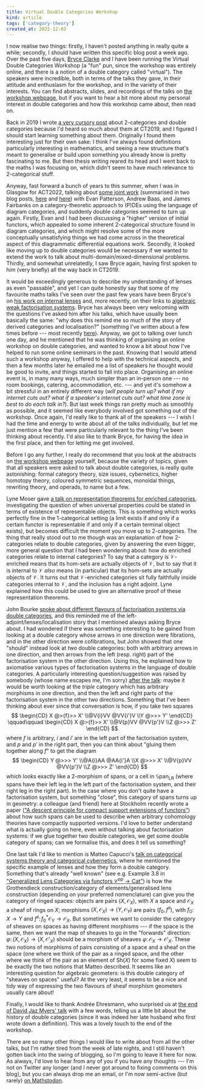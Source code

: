```yaml
---
title: Virtual Double Categories Workshop
kind: article
tags: ['category-theory']
created_at: 2022-12-03
---
```


I now realise two things: firstly, I haven't posted anything in really quite a while; secondly, I should have written this specific blog post a week ago.
Over the past five days, [Bryce Clarke](https://bryceclarke.github.io) and I have been running the Virtual Double Categories Workshop (a "fun" pun, since the workshop was entirely online, and there is a notion of a double category called "virtual").
The speakers were incredible, both in terms of the talks they gave, in their attitude and enthusiasm for the workshop, and in the variety of their interests.
You can find abstracts, slides, and recordings of the talks on [the workshop webpage](https://bryceclarke.github.io/virtual-double-categories-workshop/), but if you want to hear a bit more about my personal interest in double categories and how this workshop came about, then read on.

<!-- more -->

Back in 2019 I wrote [a very cursory post](/blog/2019/07/15/more-than-one-less-than-three/) about 2-categories and double categories because I'd heard so much about them at CT2019, and I figured I should start learning something about them.
Originally I found them interesting just for their own sake: I think I've always found definitions particularly interesting in mathematics, and seeing a new structure that's meant to generalise or build upon something you already know is pretty fascinating to me.
But then thesis writing reared its head and I went back to the maths I was focusing on, which didn't seem to have much relevance to 2-categorical stuff.

Anyway, fast forward a bunch of years to this summer, when I was in Glasgow for ACT2022, talking about [some joint work](https://doi.org/10.3934/mine.2023036) (summarised in two blog posts, [here](https://topos.site/blog/2022/04/diagrammatic-equations-and-multiphysics-part-1/) and [here](https://topos.site/blog/2022/04/diagrammatic-equations-and-multiphysics-part-2/)) with Evan Patterson, Andrew Baas, and James Fairbanks on a category-theoretic approach to (P)DEs using the language of diagram categories, and suddenly double categories seemed to turn up again.
Firstly, Evan and I had been discussing a "higher" version of initial functors, which appealed to some inherent 2-categorical structure found in diagram categories, and which might resolve some of the more conceptually unsatisfying things we had come across in the theoretical aspect of this diagrammatic differential equations work.
Secondly, it looked like moving up to double categories would be necessary if we wanted to extend the work to talk about multi-domain/mixed-dimensional problems.
Thirdly, and somewhat unrelatedly, I saw Bryce again, having first spoken to him (very briefly) all the way back in CT2019.

It would be exceedingly generous to describe my understanding of lenses as even "passable", and yet I can quite honestly say that some of my favourite maths talks I've seen over the past few years have been Bryce's on [his work on internal lenses](https://arxiv.org/abs/2009.06835) and, more recently, on their links to [algebraic weak factorisation systems](https://www.youtube.com/watch?v=UyBz2uS7Ark).
Bryce has always been very welcoming with the questions I've asked him after his talks, which have usually been basically the same: "why does this remind me so much of the story of derived categories and localisation?" (something I've written about a few times before --- most recently [here](https://topos.site/blog/2021/11/left-adjoints-lenses-and-localisation/)).
Anyway, we got to talking over lunch one day, and he mentioned that he was thinking of organising an online workshop on double categories, and wanted to know a bit about how I've helped to run some online seminars in the past.
Knowing that I would attend such a workshop anyway, I offered to help with the technical aspects, and then a few months later he emailed me a list of speakers he thought would be good to invite, and things started to fall into place.
Organising an online event is, in many many ways, much simpler than an in-person one --- no room bookings, catering, accommodation, etc. --- and yet it's somehow a bit stressful in an entirely different way (*will people turn up?* *what if my internet cuts out?* *what if a speaker's internet cuts out?* *what time zone is best to do each talk in?*).
But last week things ran pretty much as smoothly as possible, and it seemed like everybody involved got something out of the workshop.
Once again, I'd really like to thank all of the speakers --- I wish I had the time and energy to write about all of the talks individually, but let me just mention a few that were particularly relevant to the thing I've been thinking about recently.
I'd also like to thank Bryce, for having the idea in the first place, and then for letting me get involved.

Before I go any further, I really do recommend that you look at the abstracts on [the workshop webpage](https://bryceclarke.github.io/virtual-double-categories-workshop/) yourself, because the variety of topics, given that all speakers were asked to talk about double categories, is really quite astonishing: formal category theory, size issues, cybernetics, higher homotopy theory, coloured symmetric sequences, monoidal things, rewriting theory, and operads, to name but a few.

Lyne Moser gave [a talk on representation theorems for enriched categories](https://www.youtube.com/watch?v=RBngz7WXaJw), investigating the question of when universal properties could be stated in terms of existence of representable objects.
This is something which works perfectly fine in the 1-categorical setting (a limit exists if and only if a certain functor is representable if and only if a certain terminal object exists), but becomes difficult the moment you move up to 2-categories.
The thing that really stood out to me though was an explanation of how 2-categories relate to double categories, given by answering the even bigger, more general question that I had been wondering about: how do enriched categories relate to internal categories?
To say that a category is $\mathcal{V}$-enriched means that its hom-sets are actually objects of $\mathcal{V}$, but to say that it is internal to $\mathcal{V}$ *also* means (in particular) that its hom-sets are actually objects of $\mathcal{V}$.
It turns out that $\mathcal{V}$-enriched categories sit fully faithfully inside categories internal to $\mathcal{V}$, and the inclusion has a right adjoint.
Lyne explained how this could be used to give an alternative proof of these representation theorems.

John Bourke [spoke about different flavours of factorisation systems via double categories](https://www.youtube.com/watch?v=Zz8NXrDzac4), and this reminded me of the left-adjoint/lenses/localisation story that I mentioned always asking Bryce about.
I had wondered if there was something interesting to be gained from looking at a double category whose arrows in one direction were fibrations, and in the other direction were cofibrations, but John showed that one "should" instead look at *two* double categories: both with arbitrary arrows in one direction, and then arrows from the left (resp. right) part of the factorisation system in the other direction.
Using this, he explained how to axiomatise various types of factorisation systems in the language of double categories.
A particularly interesting question/suggestion was raised by somebody (whose name escapes me, I'm sorry) [after the talk](https://youtu.be/Zz8NXrDzac4?t=3300): maybe it would be worth looking at the *triple* category which has arbitrary morphisms in one direction, and then the left and right parts of the factorisation system in the other two directions.
Something that I've been thinking about ever since that conversation is how, if you take two squares
$$
  \begin{CD}
    X @>{f}>> X'
  \\@V{i}VV @VV{i'}V
  \\Y @>>> Y'
  \end{CD}
  \qquad\qquad
  \begin{CD}
    X @>{f}>> X'
  \\@V{p}VV @VV{p'}V
  \\Z @>>> Z'
  \end{CD}
$$
where $f$ is arbitrary, $i$ and $i'$ are in the left part of the factorisation system, and $p$ and $p'$ in the right part, then you can think about "gluing them together along $f$" to get the diagram
$$
  \begin{CD}
    Y @>>> Y'
  \\@A{i}AA @AA{i'}A
  \\X @>>> X'
  \\@V{p}VV @VV{p'}V
  \\Z @>>> Z'
  \end{CD}
$$
which looks exactly like a 2-morphism of spans, or a cell in $\mathbb{S}\mathrm{pan}_{\mathrm{LR}}$ (where spans have their left leg in the left part of the factorisation system, and their right leg in the right part).
In the case where you don't quite have a factorisation system, but something "close", this category of spans turns up in geometry: a colleague (and friend) here at Stockholm recently wrote a paper (["A descent principle for compact support extensions of functors"](https://arxiv.org/abs/2204.08968)) about how such spans can be used to describe when arbitrary cohomology theories have compactly supported versions.
I'd love to better understand what is actually going on here, even without talking about factorisation systems: if we glue together two double categories, we get some double category of spans; can we formalise this, and does it tell us something?

One last talk I'd like to mention is Matteo Capucci's [talk on categorical systems theory and categorical cybernetics](https://www.youtube.com/watch?v=wtgfyjFIHBQ), where he mentioned the specific example of lenses and how they form a double category.
Something that's already "well known" (see e.g. Example 3.8 in ["Generalized Lens Categories via functors $\mathcal{C}^\mathrm{op}\to\mathsf{Cat}$"](https://arxiv.org/abs/1908.02202)) is how the Grothendieck construction/category of elements/generalised lens construction (depending on your preferred nomenclature) can give you the category of ringed spaces: objects are pairs $(X,\mathcal{O}_X)$, with $X$ a space and $\mathcal{O}_X$ a sheaf of rings on $X$; morphisms $(X,\mathcal{O}_X)\to(Y,\mathcal{O}_Y)$ are pairs $(f_0,f^\sharp)$, with $f_0\colon X\to Y$ and $f^\sharp\colon f_0^*\mathcal{O}_Y\to\mathcal{O}_X$.
But sometimes we want to consider the category of sheaves on spaces as having different morphisms --- if the space is the same, then we want the map of sheaves to go in the "forwards" direction: $\varphi\colon(X,\mathcal{O}_X)\to(X,\mathcal{O}'_X)$ should be a morphism of sheaves $\varphi\colon\mathcal{O}_X\to\mathcal{O}'_X$.
These two notions of morphisms of pairs consisting of a space and a sheaf on the space (one where we think of the pair as a ringed space, and the other where we think of the pair as an element of $\mathsf{Sh}(X)$ for some fixed $X$) seem to be exactly the two notions that Matteo described.
It seems like an interesting question for algebraic geometers: is this double category of "sheaves on spaces" useful?
At the very least, it seems to be a nice and tidy way of expressing the two flavours of sheaf morphism geometers usually care about!

Finally, I would like to thank Andrée Ehresmann, who surprised us at [the end of David Jaz Myers' talk](https://www.youtube.com/watch?v=zB_ifewP8Yk) with a few words, telling us a little bit about the history of double categories (since it was indeed her late husband who first wrote down a definition).
This was a lovely touch to the end of the workshop.

There are so many other things I would like to write about from all the other talks, but I'm rather tired from the week of late nights, and I still haven't gotten back into the swing of blogging, so I'm going to leave it here for now.
As always, I'd love to hear from any of you if you have any thoughts --- I'm not on Twitter any longer (and I never got around to fixing comments on this blog), but you can always drop me an email, or I'm now semi-active (but rarely) [on Mathstodon](https://mathstodon.xyz/@thosgood).

